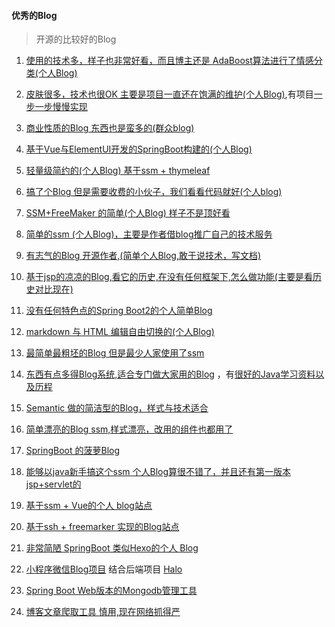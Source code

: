 #### 优秀的Blog


> 开源的比较好的Blog

1. [使用的技术多，样子也非常好看，而且博主还是 AdaBoost算法进行了情感分类(个人Blog)](https://github.com/Zephery/newblog)

2. [皮肤很多，技术也很OK 主要是项目一直还在饱满的维护(个人Blog)](https://github.com/88250/solo),有项目[一步一步慢慢实现](https://hacpai.com/article/1537691255769)

3. [商业性质的Blog 东西也是蛮多的(群众blog)](https://github.com/88250/symphony)

4. [基于Vue与ElementUI开发的SpringBoot构建的(个人Blog)](https://github.com/shimh-develop/blog-vue-springboot)

5. [轻量级简约的(个人Blog) 基于ssm + thymeleaf](https://github.com/saysky/ChuyunBlog-SSM)

6. [搞了个Blog 但是需要收费的小伙子，我们看看代码就好(个人blog)](https://github.com/ZHENFENG13/My-Blog)

7. [SSM+FreeMaker 的简单(个人Blog) 样子不是顶好看](https://github.com/JamesZBL/FS-Blog)

8. [简单的ssm (个人Blog)，主要是作者借blog推广自己的技术服务](https://github.com/saysky/ForestBlog)

9. [有志气的Blog 开源作者,(简单个人Blog,敢于说技术，写文档)](https://github.com/zhangyd-c/OneBlog)

10. [基于jsp的凉凉的Blog,看它的历史,在没有任何框架下,怎么做功能(主要是看历史对比现在)](https://github.com/Lemonreds/javaee-blog)

11. [没有任何特色点的Spring Boot2的个人简单Blog](https://github.com/DimpleFeng/DimpleBlog)

12. [markdown 与 HTML 编辑自由切换的(个人Blog)](https://github.com/94fzb/zrlog)

13. [最简单最粗坯的Blog 但是最少人家使用了ssm](https://github.com/withstars/Blog-System)

14. [东西有点多得Blog系统,适合专门做大家用的Blog](https://github.com/moxi624/mogu_blog_v2) ，有[很好的Java学习资料以及历程](https://github.com/moxi624/LearningNotes)

15. [Semantic 做的简洁型的Blog，样式与技术适合](https://github.com/Mretron/MyBlogWebSite)

16. [简单漂亮的Blog ssm,样式漂亮，改用的组件也都用了](https://github.com/DuanJiaNing/BlogSystem)

17. [SpringBoot 的菠萝Blog](https://github.com/adlered/bolo-solo)

18. [能够以java新手搞这个ssm 个人Blog算很不错了，并且还有第一版本jsp+servlet的](https://github.com/Flowingsun007/LyonBlog)

19. [基于ssm + Vue的个人 blog站点](https://github.com/jitwxs/blog-sample)

20. [基于ssh + freemarker 实现的Blog站点](https://github.com/kingschan1204/jblog)

21. [非常简陋 SpringBoot 类似Hexo的个人 Blog](https://github.com/moonlightL/ml-blog)

22. [小程序微信Blog项目](https://github.com/qinxuewu/blog-sharon) 结合后端项目 [Halo](https://github.com/halo-dev/halo)

23. [Spring Boot Web版本的Mongodb管理工具](https://github.com/qinxuewu/Mongodb-WeAdmin)

24. [博客文章爬取工具  慎用,现在网络抓得严](https://github.com/zhangyd-c/blog-hunter)
